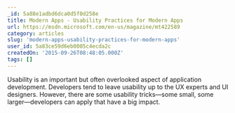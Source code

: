 ```yaml
---
_id: 5a88e1adbd6dca0d5f0d258e
title: Modern Apps - Usability Practices for Modern Apps
url: https://msdn.microsoft.com/en-us/magazine/mt422589
category: articles
slug: 'modern-apps-usability-practices-for-modern-apps'
user_id: 5a83ce59d6eb0005c4ecda2c
createdOn: '2015-09-26T08:48:05.000Z'
tags: []
---
```


Usability is an important but often overlooked aspect of application development. Developers tend to leave usability up to the UX experts and UI designers. However, there are some usability tricks—some small, some larger—developers can apply that have a big impact.
